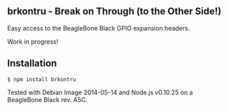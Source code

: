## brkontru - Break on Through (to the Other Side!)

Easy access to the BeagleBone Black GPIO expansion headers.

Work in progress!

## Installation

    $ npm install brkontru

Tested with Debian Image 2014-05-14 and Node.js v0.10.25 on a BeagleBone Black
rev. A5C.

